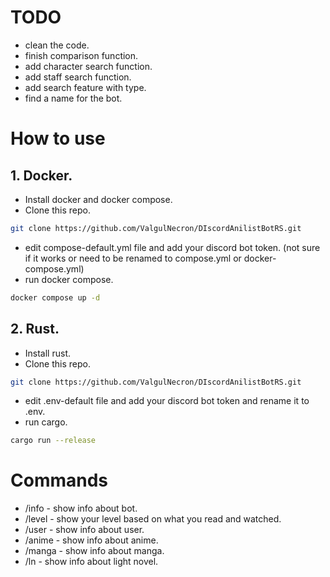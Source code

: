 # TODO 
- clean the code.
- finish comparison function.
- add character search function.
- add staff search function.
- add search feature with type.
- find a name for the bot.

# How to use

## 1. Docker. 
- Install docker and docker compose.
- Clone this repo. 
```bash
git clone https://github.com/ValgulNecron/DIscordAnilistBotRS.git
```
- edit compose-default.yml file and add your discord bot token. (not sure if it works or need to be renamed to compose.yml or docker-compose.yml)
- run docker compose.
```bash
docker compose up -d
```
## 2. Rust.
- Install rust.
- Clone this repo. 
```bash
git clone https://github.com/ValgulNecron/DIscordAnilistBotRS.git
```
- edit .env-default file and add your discord bot token and rename it to .env.
- run cargo.
```bash
cargo run --release
```

# Commands
- /info - show info about bot.
- /level - show your level based on what you read and watched.
- /user - show info about user.
- /anime - show info about anime.
- /manga - show info about manga.
- /ln - show info about light novel.